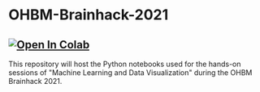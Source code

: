 # OHBM-Brainhack-2021

[![Open In Colab](https://colab.research.google.com/assets/colab-badge.svg)](https://colab.research.google.com/github/sina-mansour/OHBM-Brainhack-2021)
---

This repository will host the Python notebooks used for the hands-on sessions of "Machine Learning and Data Visualization" during the OHBM Brainhack 2021.

